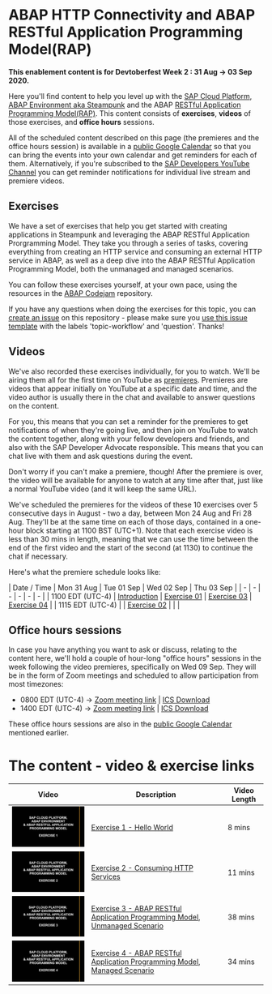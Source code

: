 # ABAP HTTP Connectivity and ABAP RESTful Application Programming Model(RAP)

**This enablement content is for Devtoberfest Week 2 : 31 Aug → 03 Sep 2020.**

Here you'll find content to help you level up with the [SAP Cloud Platform, ABAP Environment aka Steampunk](https://help.sap.com/viewer/65de2977205c403bbc107264b8eccf4b/Cloud/en-US/2ffdd2412aff494dbf3de31089c965d4.html) and the ABAP [RESTful Application Programming Model(RAP)](https://help.sap.com/viewer/923180ddb98240829d935862025004d6/Cloud/en-US/289477a81eec4d4e84c0302fb6835035.html). This content consists of **exercises**, **videos** of those exercises, and **office hours** sessions. 

All of the scheduled content described on this page (the premieres and the office hours session) is available in a [public Google Calendar](https://calendar.google.com/calendar?cid=Ym1ibGJucHFkOHMwcWZoYnZnMjJqazE3OWdAZ3JvdXAuY2FsZW5kYXIuZ29vZ2xlLmNvbQ) so that you can bring the events into your own calendar and get reminders for each of them. Alternatively, if you're subscribed to the [SAP Developers YouTube Channel](https://www.youtube.com/user/sapdevs) you can get reminder notifications for individual live stream and premiere videos. 

## Exercises

We have a set of exercises that help you get started with creating applications in Steampunk and leveraging the ABAP RESTful Application Prorgramming Model. They take you through a series of tasks, covering everything from creating an HTTP service and consuming an external HTTP service in ABAP, as well as a deep dive into the ABAP RESTful Application Programming Model, both the unmanaged and managed scenarios.

You can follow these exercises yourself, at your own pace, using the resources in the [ABAP Codejam](https://github.com/SAP-samples/abap-exercises-codejam) repository. 

If you have any questions when doing the exercises for this topic, you can [create an issue](https://github.com/SAP-samples/sap-devtoberfest-2020/issues/new?assignees=&labels=question%2C+topic-workflow&template=sap-cloud-platform-workflow-topic-question.md&title=Ask+a+question) on this repository - please make sure you [use this issue template](https://github.com/SAP-samples/sap-devtoberfest-2020/issues/new?assignees=&labels=question%2C+topic-workflow&template=sap-cloud-platform-workflow-topic-question.md&title=Ask+a+question) with the labels 'topic-workflow' and 'question'. Thanks!

## Videos 

We've also recorded these exercises individually, for you to watch. We'll be airing them all for the first time on YouTube as [premieres](https://support.google.com/youtube/answer/9080341). Premieres are videos that appear initially on YouTube at a specific date and time, and the video author is usually there in the chat and available to answer questions on the content. 

For you, this means that you can set a reminder for the premieres to get notifications of when they're going live, and then join on YouTube to watch the content together, along with your fellow developers and friends, and also with the SAP Developer Advocate responsible. This means that you can chat live with them and ask questions during the event.

Don't worry if you can't make a premiere, though! After the premiere is over, the video will be available for anyone to watch at any time after that, just like a normal YouTube video (and it will keep the same URL). 

We've scheduled the premieres for the videos of these 10 exercises over 5 consecutive days in August - two a day, between Mon 24 Aug and Fri 28 Aug. They'll be at the same time on each of those days, contained in a one-hour block starting at 1100 BST (UTC+1). Note that each exercise video is less than 30 mins in length, meaning that we can use the time between the end of the first video and the start of the second (at 1130) to continue the chat if necessary.

Here's what the premiere schedule looks like:

| Date / Time | Mon 31 Aug | Tue 01 Sep | Wed 02 Sep | Thu 03 Sep |
| - | - | - | - | - | - |
| 1100 EDT (UTC-4) | [Introduction](https://youtu.be/DyjM-VoRLjw) | [Exercise 01](https://youtu.be/JjiMA9gT8ss) | [Exercise 03](https://youtu.be/P4EVoc-lmAI) | [Exercise 04](https://youtu.be/TVirKnU86cw) | 
| 1115 EDT (UTC-4) |  | [Exercise 02](https://youtu.be/47XVi1B2KyI) |  |  | 


## Office hours sessions

In case you have anything you want to ask or discuss, relating to the content here, we'll hold a couple of hour-long "office hours" sessions in the week following the video premieres, specifically on Wed 09 Sep. They will be in the form of Zoom meetings and scheduled to allow participation from most timezones:

- 0800 EDT (UTC-4) → [Zoom meeting link](https://sap-se.zoom.us/j/95873935644) | [ICS Download](https://sap-samples.github.io/sap-devtoberfest-2020/cal/workflow_office_hours2.ics)
- 1400 EDT (UTC-4) → [Zoom meeting link](https://sap-se.zoom.us/j/99812944506) | [ICS Download](https://sap-samples.github.io/sap-devtoberfest-2020/cal/workflow_office_hours1.ics)

These office hours sessions are also in the [public Google Calendar](https://calendar.google.com/calendar?cid=Ym1ibGJucHFkOHMwcWZoYnZnMjJqazE3OWdAZ3JvdXAuY2FsZW5kYXIuZ29vZ2xlLmNvbQ) mentioned earlier.


# The content - video & exercise links

| Video | Description | Video Length |
| - | - | - |
| [![Exercise 1](thumbnail-01.jpg)]() | [Exercise 1 - Hello World](https://github.com/SAP-samples/abap-exercises-codejam/tree/master/exercises/ex1) | 8 mins |
| [![Exercise 2](thumbnail-02.jpg)]()  | [Exercise 2 - Consuming HTTP Services](https://github.com/SAP-samples/abap-exercises-codejam/tree/master/exercises/ex2) | 11 mins |
| [![Exercise 3](thumbnail-03.jpg)]()  | [Exercise 3 - ABAP RESTful Application Programming Model, Unmanaged Scenario](https://github.com/SAP-samples/abap-exercises-codejam/tree/master/exercises/ex3) | 38 mins |
| [![Exercise 4](thumbnail-04.jpg)](https://youtu.be/xUnC0DrCF7U)  | [Exercise 4 - ABAP RESTful Application Programming Model, Managed Scenario](https://github.com/SAP-samples/abap-exercises-codejam/tree/master/exercises/ex4) | 34 mins |  

<!-- | [![Overview](thumbnail-00.jpg)]() | Overview Session | 45 mins | -->
